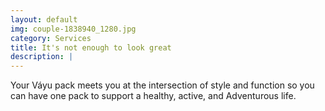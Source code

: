 ```yaml
---
layout: default
img: couple-1838940_1280.jpg
category: Services
title: It's not enough to look great
description: |
---
```

Your Váyu pack meets you at the intersection of style and function so you can have one pack to support a healthy, active, and Adventurous life.
